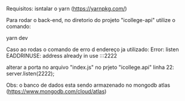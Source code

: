 Requisitos: isntalar o yarn (https://yarnpkg.com/)

Para rodar o back-end, no diretorio do projeto "icollege-api" utilize o comando:

yarn dev

Caso ao rodas o comando de erro d endereço ja utilizado:
Error: listen EADDRINUSE: address already in use :::2222

alterar a porta no arquivo "index.js" no prjeto "icollege.api" 
linha 22: server.listen(2222);

Obs: o banco de dados esta sendo armazenado no mongodb atlas (https://www.mongodb.com/cloud/atlas)
